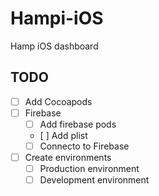 # Hampi-iOS
Hamp iOS dashboard

## TODO
- [ ] Add Cocoapods
- [ ] Firebase
  - [ ] Add firebase pods
  - [ ] Add plist
  - [ ] Connecto to Firebase
- [ ] Create environments
  - [ ] Production environment
  - [ ] Development environment
